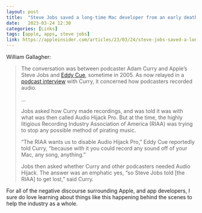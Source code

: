 ```yaml
---
layout: post
title:  "Steve Jobs saved a long-time Mac developer from an early death"
date:   2023-03-24 12:30
categories: [Links]
tags: [apple, apps, steve jobs]
link: https://appleinsider.com/articles/23/03/24/steve-jobs-saved-a-long-time-mac-developer-from-an-early-death/
---
```


William Gallagher:

>The conversation was between podcaster Adam Curry and Apple’s Steve Jobs and [Eddy Cue](https://appleinsider.com/inside/eddy-cue), sometime in 2005. As now relayed in a [podcast interview](https://blog.castopod.org/the-podfather-2-0-the-pioneers-strike-back/) with Curry, it concerned how podcasters recorded audio.
>
>…
>
>Jobs asked how Curry made recordings, and was told it was with what was then called Audio Hijack Pro. But at the time, the highly litigious Recording Industry Association of America (RIAA) was trying to stop any possible method of pirating music.
>
>“The RIAA wants us to disable Audio Hijack Pro,” Eddy Cue reportedly told Curry, “because with it you could record any sound off of your Mac, any song, anything.”
>
>Jobs then asked whether Curry and other podcasters needed Audio Hijack. The answer was an emphatic yes, “so Steve Jobs told [the RIAA] to get lost,” said Curry.

For all of the negative discourse surrounding Apple, and app developers, I sure do love learning about things like this happening behind the scenes to help the industry as a whole.
